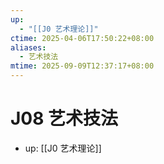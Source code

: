 ```yaml
---
up:
  - "[[J0 艺术理论]]"
ctime: 2025-04-06T17:50:22+08:00
aliases:
  - 艺术技法
mtime: 2025-09-09T12:37:17+08:00
---
```


# J08 艺术技法

- up: [[J0 艺术理论]]
